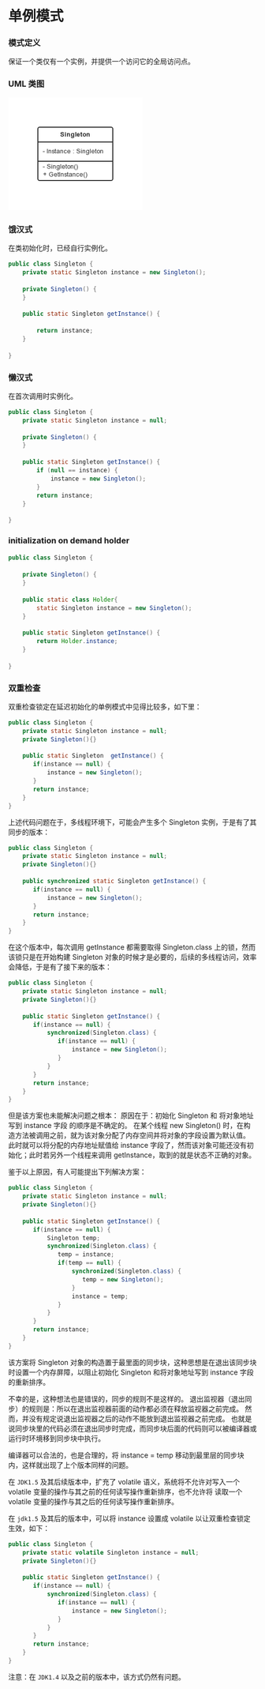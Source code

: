 单例模式
===

### 模式定义

保证一个类仅有一个实例，并提供一个访问它的全局访问点。

### UML 类图

![Alt text](img/singleton.png)

### 饿汉式

在类初始化时，已经自行实例化。

```java
public class Singleton {
    private static Singleton instance = new Singleton();

    private Singleton() {
    }

    public static Singleton getInstance() {

        return instance;
    }

}
```

### 懒汉式

在首次调用时实例化。

```java
public class Singleton {
    private static Singleton instance = null;

    private Singleton() {
    }

    public static Singleton getInstance() {
        if (null == instance) {
            instance = new Singleton();
        }
        return instance;
    }

}
```

### initialization on demand holder

```java
public class Singleton {

    private Singleton() {
    }

    public static class Holder{
        static Singleton instance = new Singleton();
    }

    public static Singleton getInstance() {
        return Holder.instance;
    }

}
```

### 双重检查

双重检查锁定在延迟初始化的单例模式中见得比较多，如下里：

```java
public class Singleton {
    private static Singleton instance = null;
    private Singleton(){}

    public static Singleton  getInstance() {
       if(instance == null) {
           instance = new Singleton();
       }
       return instance;
    }
}
```

上述代码问题在于，多线程环境下，可能会产生多个 Singleton 实例，于是有了其同步的版本：

```java
public class Singleton {
    private static Singleton instance = null;
    private Singleton(){}

    public synchronized static Singleton getInstance() {
       if(instance == null) {
           instance = new Singleton();
       }
       return instance;
    }
}
```

在这个版本中，每次调用 getInstance 都需要取得 Singleton.class 上的锁，然而该锁只是在开始构建 Singleton 对象的时候才是必要的，后续的多线程访问，效率会降低，于是有了接下来的版本：

```java
public class Singleton {
    private static Singleton instance = null;
    private Singleton(){}

    public static Singleton getInstance() {
       if(instance == null) {
           synchronized(Singleton.class) {
              if(instance == null) {
                  instance = new Singleton();
              }
           }
       }
       return instance;
    }
}
```

但是该方案也未能解决问题之根本：
原因在于：初始化 Singleton  和 将对象地址写到 instance 字段 的顺序是不确定的。
在某个线程 new Singleton() 时，在构造方法被调用之前，就为该对象分配了内存空间并将对象的字段设置为默认值。
此时就可以将分配的内存地址赋值给 instance 字段了，然而该对象可能还没有初始化；此时若另外一个线程来调用 getInstance，取到的就是状态不正确的对象。

鉴于以上原因，有人可能提出下列解决方案：

```java
public class Singleton {
    private static Singleton instance = null;
    private Singleton(){}

    public static Singleton getInstance() {
       if(instance == null) {
           Singleton temp;
           synchronized(Singleton.class) {
              temp = instance;
              if(temp == null) {
                  synchronized(Singleton.class) {
                     temp = new Singleton();
                  }
                  instance = temp;
              }
           }
       }
       return instance;
    }
}
```

该方案将 Singleton 对象的构造置于最里面的同步块，这种思想是在退出该同步块时设置一个内存屏障，以阻止初始化 Singleton 和将对象地址写到 instance 字段的重新排序。

不幸的是，这种想法也是错误的，同步的规则不是这样的。
退出监视器（退出同步）的规则是：所以在退出监视器前面的动作都必须在释放监视器之前完成。
然而，并没有规定说退出监视器之后的动作不能放到退出监视器之前完成。
也就是说同步块里的代码必须在退出同步时完成，而同步块后面的代码则可以被编译器或运行时环境移到同步块中执行。

编译器可以合法的，也是合理的，将 instance = temp 移动到最里层的同步块内，这样就出现了上个版本同样的问题。

在 `JDK1.5` 及其后续版本中，扩充了 volatile 语义，系统将不允许对写入一个 volatile 变量的操作与其之前的任何读写操作重新排序，也不允许将 读取一个 volatile 变量的操作与其之后的任何读写操作重新排序。

在 `jdk1.5` 及其后的版本中，可以将 instance 设置成 volatile 以让双重检查锁定生效，如下：

```java
public class Singleton {
    private static volatile Singleton instance = null;
    private Singleton(){}

    public static Singleton getInstance() {
       if(instance == null) {
           synchronized(Singleton.class) {
              if(instance == null) {
                  instance = new Singleton();
              }
           }
       }
       return instance;
    }
}
```

注意：在 `JDK1.4` 以及之前的版本中，该方式仍然有问题。
